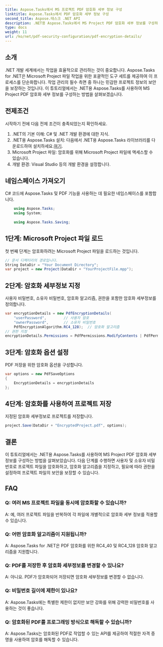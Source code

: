 ```yaml
---
title: Aspose.Tasks에서 MS 프로젝트 PDF 암호화 세부 정보 구성
linktitle: Aspose.Tasks에서 PDF 암호화 세부 정보 구성
second_title: Aspose.태스크 .NET API
description: .NET용 Aspose.Tasks에서 MS Project PDF 암호화 세부 정보를 구성하는 방법을 알아보세요. 사용자 및 소유자 비밀번호로 프로젝트 파일을 보호하세요.
type: docs
weight: 11
url: /ko/net/pdf-security-configuration/pdf-encryption-details/
---
```

## 소개
.NET 개발 세계에서는 작업을 효율적으로 관리하는 것이 중요합니다. Aspose.Tasks for .NET은 Microsoft Project 파일 작업을 위한 포괄적인 도구 세트를 제공하여 이 프로세스를 단순화합니다. 작업 관리의 필수 측면 중 하나는 민감한 프로젝트 정보의 보안을 보장하는 것입니다. 이 튜토리얼에서는 .NET용 Aspose.Tasks를 사용하여 MS Project PDF 암호화 세부 정보를 구성하는 방법을 살펴보겠습니다.
## 전제조건
시작하기 전에 다음 전제 조건이 충족되었는지 확인하세요.
1. .NET의 기본 이해: C# 및 .NET 개발 환경에 대한 지식.
2.  .NET용 Aspose.Tasks 설치: 다음에서 .NET용 Aspose.Tasks 라이브러리를 다운로드하여 설치하세요.[여기](https://releases.aspose.com/tasks/net/).
3. Microsoft Project 파일: 암호화를 위해 Microsoft Project 파일에 액세스할 수 있습니다.
4. 개발 환경: Visual Studio 등의 개발 환경을 설정합니다.

## 네임스페이스 가져오기
C# 코드에 Aspose.Tasks 및 PDF 기능을 사용하는 데 필요한 네임스페이스를 포함합니다.
```csharp
    using Aspose.Tasks;
    using System;
    
    using Aspose.Tasks.Saving;
```
## 1단계: Microsoft Project 파일 로드
첫 번째 단계는 암호화하려는 Microsoft Project 파일을 로드하는 것입니다.
```csharp
// 문서 디렉터리의 경로입니다.
String DataDir = "Your Document Directory";
var project = new Project(DataDir + "YourProjectFile.mpp");
```
## 2단계: 암호화 세부정보 지정
사용자 비밀번호, 소유자 비밀번호, 암호화 알고리즘, 권한을 포함한 암호화 세부정보를 정의합니다.
```csharp
var encryptionDetails = new PdfEncryptionDetails(
    "userPassword",        // 사용자 암호
    "ownerPassword",       // 소유자 비밀번호
    PdfEncryptionAlgorithm.RC4_128);  // 암호화 알고리즘
// 권한 지정
encryptionDetails.Permissions = PdfPermissions.ModifyContents | PdfPermissions.ModifyAnnotations;
```
## 3단계: 암호화 옵션 설정
PDF 저장을 위한 암호화 옵션을 구성합니다.
```csharp
var options = new PdfSaveOptions
{
    EncryptionDetails = encryptionDetails
};
```
## 4단계: 암호화를 사용하여 프로젝트 저장
지정된 암호화 세부정보로 프로젝트를 저장합니다.
```csharp
project.Save(DataDir + "EncryptedProject.pdf", options);
```

## 결론
이 튜토리얼에서는 .NET용 Aspose.Tasks를 사용하여 MS Project PDF 암호화 세부 정보를 구성하는 방법을 살펴보았습니다. 다음 단계를 수행하면 사용자 및 소유자 비밀번호로 프로젝트 파일을 암호화하고, 암호화 알고리즘을 지정하고, 필요에 따라 권한을 설정하여 프로젝트 파일의 보안을 보장할 수 있습니다.
## FAQ
### Q: 여러 MS 프로젝트 파일을 동시에 암호화할 수 있습니까?
A: 예, 여러 프로젝트 파일을 반복하여 각 파일에 개별적으로 암호화 세부 정보를 적용할 수 있습니다.
### Q: 어떤 암호화 알고리즘이 지원됩니까?
A: Aspose.Tasks for .NET은 PDF 암호화를 위한 RC4_40 및 RC4_128 암호화 알고리즘을 지원합니다.
### Q: PDF를 저장한 후 암호화 세부정보를 변경할 수 있나요?
A: 아니요. PDF가 암호화되어 저장되면 암호화 세부정보를 변경할 수 없습니다.
### Q: 비밀번호 길이에 제한이 있나요?
A: Aspose.Tasks에는 특별한 제한이 없지만 보안 강화를 위해 강력한 비밀번호를 사용하는 것이 좋습니다.
### Q: 암호화된 PDF를 프로그래밍 방식으로 해독할 수 있습니까?
A: Aspose.Tasks는 암호화된 PDF로 작업할 수 있는 API를 제공하여 적절한 자격 증명을 사용하여 암호를 해독할 수 있습니다.